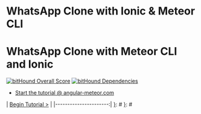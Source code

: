 [{]: <region> (header)
# WhatsApp Clone with Ionic & Meteor CLI
[}]: #
[{]: <region> (body)
# WhatsApp Clone with Meteor CLI and Ionic

[![bitHound Overall Score](https://www.bithound.io/github/DAB0mB/angular-meteor-whatsapp/badges/score.svg)](https://www.bithound.io/github/DAB0mB/angular-meteor-whatsapp) [![bitHound Dependencies](https://www.bithound.io/github/DAB0mB/angular-meteor-whatsapp/badges/dependencies.svg)](https://www.bithound.io/github/DAB0mB/angular-meteor-whatsapp/master/dependencies/npm)

- [Start the tutorial @ angular-meteor.com](https://www.angular-meteor.com/tutorials/whatsapp/meteor/bootstrapping)

[}]: #
[{]: <region> (footer)
[{]: <helper> (nav_step)
| [Begin Tutorial >](manuals/views/step1.md) |
|----------------------:|
[}]: #
[}]: #